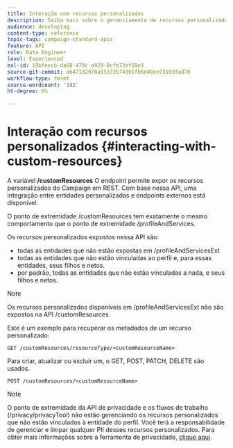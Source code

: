 ```yaml
---
title: Interação com recursos personalizados
description: Saiba mais sobre o gerenciamento de recursos personalizados com APIs/
audience: developing
content-type: reference
topic-tags: campaign-standard-apis
feature: API
role: Data Engineer
level: Experienced
exl-id: 19bfeecb-da60-479c-a929-0cfb72ef59e3
source-git-commit: a6471d2970a55373574301fb5d49ee73103fa870
workflow-type: tm+mt
source-wordcount: '192'
ht-degree: 0%

---
```


# Interação com recursos personalizados {#interacting-with-custom-resources}

A variável **/customResources** O endpoint permite expor os recursos personalizados do Campaign em REST. Com base nessa API, uma integração entre entidades personalizadas e endpoints externos está disponível.

O ponto de extremidade /customResources tem exatamente o mesmo comportamento que o ponto de extremidade /profileAndServices.

Os recursos personalizados expostos nessa API são:

* todas as entidades que não estão expostas em /profileAndServicesExt
* todas as entidades que não estão vinculadas ao perfil e, para essas entidades, seus filhos e netos.
* por padrão, todas as entidades que não estão vinculadas a nada, e seus filhos e netos.

>[!NOTE]
>Os recursos personalizados disponíveis em /profileAndServicesExt não são expostos na API /customResources.


Este é um exemplo para recuperar os metadados de um recurso personalizado:

```
GET /customResources/resourceType/<customResourceName>
```

Para criar, atualizar ou excluir um, o GET, POST, PATCH, DELETE são usados.

```
POST /customResources/<customResourceName>
```

>[!NOTE]
>O ponto de extremidade da API de privacidade e os fluxos de trabalho (/privacy/privacyTool) não estão gerenciando os recursos personalizados que não estão vinculados à entidade do perfil.
>Você terá a responsabilidade de gerenciar e limpar qualquer PII desses recursos personalizados. Para obter mais informações sobre a ferramenta de privacidade, [clique aqui](../../api/using/creating-a-privacy-request.md).
